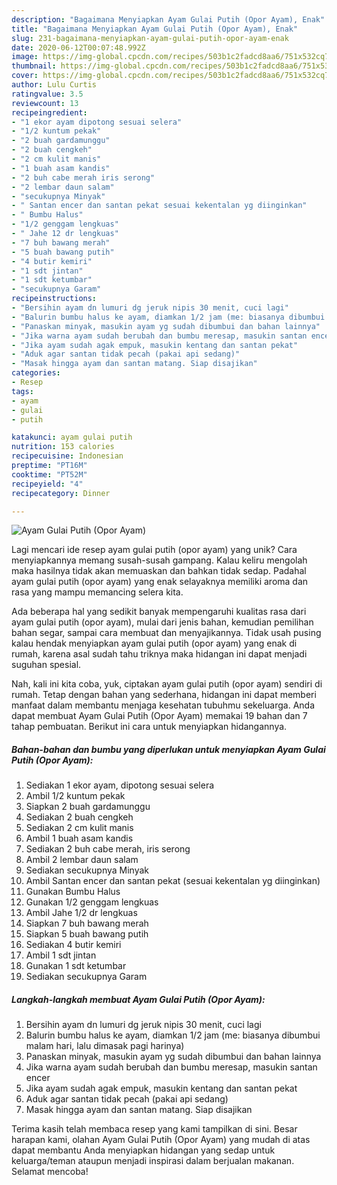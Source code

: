 ```yaml
---
description: "Bagaimana Menyiapkan Ayam Gulai Putih (Opor Ayam), Enak"
title: "Bagaimana Menyiapkan Ayam Gulai Putih (Opor Ayam), Enak"
slug: 231-bagaimana-menyiapkan-ayam-gulai-putih-opor-ayam-enak
date: 2020-06-12T00:07:48.992Z
image: https://img-global.cpcdn.com/recipes/503b1c2fadcd8aa6/751x532cq70/ayam-gulai-putih-opor-ayam-foto-resep-utama.jpg
thumbnail: https://img-global.cpcdn.com/recipes/503b1c2fadcd8aa6/751x532cq70/ayam-gulai-putih-opor-ayam-foto-resep-utama.jpg
cover: https://img-global.cpcdn.com/recipes/503b1c2fadcd8aa6/751x532cq70/ayam-gulai-putih-opor-ayam-foto-resep-utama.jpg
author: Lulu Curtis
ratingvalue: 3.5
reviewcount: 13
recipeingredient:
- "1 ekor ayam dipotong sesuai selera"
- "1/2 kuntum pekak"
- "2 buah gardamunggu"
- "2 buah cengkeh"
- "2 cm kulit manis"
- "1 buah asam kandis"
- "2 buh cabe merah iris serong"
- "2 lembar daun salam"
- "secukupnya Minyak"
- " Santan encer dan santan pekat sesuai kekentalan yg diinginkan"
- " Bumbu Halus"
- "1/2 genggam lengkuas"
- " Jahe 12 dr lengkuas"
- "7 buh bawang merah"
- "5 buah bawang putih"
- "4 butir kemiri"
- "1 sdt jintan"
- "1 sdt ketumbar"
- "secukupnya Garam"
recipeinstructions:
- "Bersihin ayam dn lumuri dg jeruk nipis 30 menit, cuci lagi"
- "Balurin bumbu halus ke ayam, diamkan 1/2 jam (me: biasanya dibumbui malam hari, lalu dimasak pagi harinya)"
- "Panaskan minyak, masukin ayam yg sudah dibumbui dan bahan lainnya"
- "Jika warna ayam sudah berubah dan bumbu meresap, masukin santan encer"
- "Jika ayam sudah agak empuk, masukin kentang dan santan pekat"
- "Aduk agar santan tidak pecah (pakai api sedang)"
- "Masak hingga ayam dan santan matang. Siap disajikan"
categories:
- Resep
tags:
- ayam
- gulai
- putih

katakunci: ayam gulai putih 
nutrition: 153 calories
recipecuisine: Indonesian
preptime: "PT16M"
cooktime: "PT52M"
recipeyield: "4"
recipecategory: Dinner

---
```



![Ayam Gulai Putih (Opor Ayam)](https://img-global.cpcdn.com/recipes/503b1c2fadcd8aa6/751x532cq70/ayam-gulai-putih-opor-ayam-foto-resep-utama.jpg)

Lagi mencari ide resep ayam gulai putih (opor ayam) yang unik? Cara menyiapkannya memang susah-susah gampang. Kalau keliru mengolah maka hasilnya tidak akan memuaskan dan bahkan tidak sedap. Padahal ayam gulai putih (opor ayam) yang enak selayaknya memiliki aroma dan rasa yang mampu memancing selera kita.

Ada beberapa hal yang sedikit banyak mempengaruhi kualitas rasa dari ayam gulai putih (opor ayam), mulai dari jenis bahan, kemudian pemilihan bahan segar, sampai cara membuat dan menyajikannya. Tidak usah pusing kalau hendak menyiapkan ayam gulai putih (opor ayam) yang enak di rumah, karena asal sudah tahu triknya maka hidangan ini dapat menjadi suguhan spesial.




Nah, kali ini kita coba, yuk, ciptakan ayam gulai putih (opor ayam) sendiri di rumah. Tetap dengan bahan yang sederhana, hidangan ini dapat memberi manfaat dalam membantu menjaga kesehatan tubuhmu sekeluarga. Anda dapat membuat Ayam Gulai Putih (Opor Ayam) memakai 19 bahan dan 7 tahap pembuatan. Berikut ini cara untuk menyiapkan hidangannya.

<!--inarticleads1-->

##### Bahan-bahan dan bumbu yang diperlukan untuk menyiapkan Ayam Gulai Putih (Opor Ayam):

1. Sediakan 1 ekor ayam, dipotong sesuai selera
1. Ambil 1/2 kuntum pekak
1. Siapkan 2 buah gardamunggu
1. Sediakan 2 buah cengkeh
1. Sediakan 2 cm kulit manis
1. Ambil 1 buah asam kandis
1. Sediakan 2 buh cabe merah, iris serong
1. Ambil 2 lembar daun salam
1. Sediakan secukupnya Minyak
1. Ambil  Santan encer dan santan pekat (sesuai kekentalan yg diinginkan)
1. Gunakan  Bumbu Halus
1. Gunakan 1/2 genggam lengkuas
1. Ambil  Jahe 1/2 dr lengkuas
1. Siapkan 7 buh bawang merah
1. Siapkan 5 buah bawang putih
1. Sediakan 4 butir kemiri
1. Ambil 1 sdt jintan
1. Gunakan 1 sdt ketumbar
1. Sediakan secukupnya Garam




<!--inarticleads2-->

##### Langkah-langkah membuat Ayam Gulai Putih (Opor Ayam):

1. Bersihin ayam dn lumuri dg jeruk nipis 30 menit, cuci lagi
1. Balurin bumbu halus ke ayam, diamkan 1/2 jam (me: biasanya dibumbui malam hari, lalu dimasak pagi harinya)
1. Panaskan minyak, masukin ayam yg sudah dibumbui dan bahan lainnya
1. Jika warna ayam sudah berubah dan bumbu meresap, masukin santan encer
1. Jika ayam sudah agak empuk, masukin kentang dan santan pekat
1. Aduk agar santan tidak pecah (pakai api sedang)
1. Masak hingga ayam dan santan matang. Siap disajikan




Terima kasih telah membaca resep yang kami tampilkan di sini. Besar harapan kami, olahan Ayam Gulai Putih (Opor Ayam) yang mudah di atas dapat membantu Anda menyiapkan hidangan yang sedap untuk keluarga/teman ataupun menjadi inspirasi dalam berjualan makanan. Selamat mencoba!
